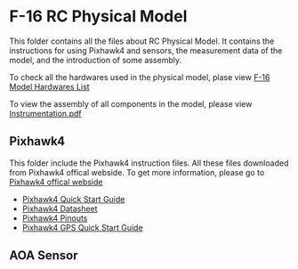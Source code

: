 # F-16 RC Physical Model
This folder contains all the files about RC Physical Model. It contains the instructions for using Pixhawk4 and sensors, the measurement data of the model, and the introduction of some assembly.

To check all the hardwares used in the physical model, plase view [F-16 Model Hardwares List](https://github.com/camdeno/F16Capstone/blob/main/RC%20Physical%20Model/F-16%20Model%20Hardwares%20List%20.xlsx)

To view the assembly of all components in the model, please view [Instrumentation.pdf](https://github.com/camdeno/F16Capstone/blob/main/RC%20Physical%20Model/Instrumentation.pdf)


## Pixhawk4
This folder include the Pixhawk4 instruction files. All these files downloaded from Pixhawk4 offical webside. To get more information, please go to [Pixhawk4 offical webside](https://docs.px4.io/v1.9.0/en/)

* [Pixhawk4 Quick Start Guide](https://github.com/camdeno/F16Capstone/blob/main/RC%20Physical%20Model/Pixhawk%204/Pixhawk4-quickstartguide.pdf)
* [Pixhawk4 Datasheet](https://github.com/camdeno/F16Capstone/blob/main/RC%20Physical%20Model/Pixhawk%204/Pixhawk4-DataSheet.pdf)
* [Pixhawk4 Pinouts](https://github.com/camdeno/F16Capstone/blob/main/RC%20Physical%20Model/Pixhawk%204/Pixhawk4-Pinouts.pdf)
* [Pixhawk4 GPS Quick Start Guide](https://github.com/camdeno/F16Capstone/blob/main/RC%20Physical%20Model/Pixhawk%204/Pixhawk4-GPS-Quick-Start-Guide.pdf)

## AOA Sensor
